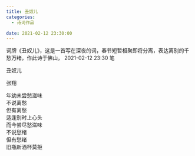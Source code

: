 ```yaml
---
title: 丑奴儿
categories:
  - 诗词作品

date: 2021-02-12 23:30:00
---
```


词牌《丑奴儿》，这是一首写在深夜的词，春节短暂相聚即将分离，表达离别的千愁万绪，作此诗于佛山， 2021-02-12 23:30 笔

<!-- more -->

<div class="poem">
丑奴儿
  
张翔  
  
年幼未尝愁滋味  
不说离愁  
但有离愁  
适逢别时上心头  
而今尝尽愁滋味  
不说愁绪  
但有愁绪  
旧瓶新酒杯莫拒
</div>
